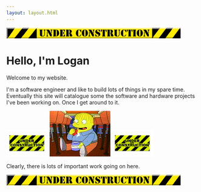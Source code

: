 ```yaml
---
layout: layout.html
---
```


<img src="../public/uc2.gif" alt="Under Construction" />

# Hello, I'm Logan

Welcome to my website.

I'm a software engineer and like to build lots of things in my spare time.
Eventually this site will catalogue some the software and hardware projects I've been working on. Once I get around to it.


<img src="../public/uc.gif" alt="Under Construction" />
<img src="../public/glue.gif" alt="Under Construction" />
<img src="../public/uc.gif" alt="Under Construction" />

Clearly, there is lots of important work going on here.

<img src="../public/uc2.gif" alt="Under Construction" />
